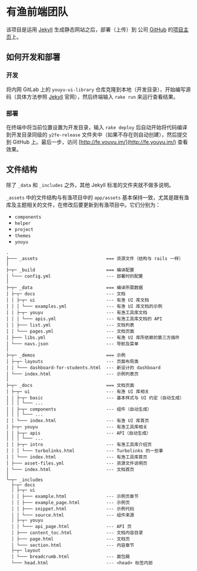 # 有渔前端团队

该项目是运用 [Jekyll](http://jekyllrb.com) 生成静态网站之后，部署（上传）到 公司 [GitHub](https://github.com/cimutech) 的[项目主页](https://github.com/cimutech/youyu-fe/tree/gh-pages)上。

## 如何开发和部署

### 开发

将内网 GitLab 上的 `youyu-ui-library` 仓库克隆到本地（开发目录），开始编写源码（具体方法参照 [Jekyll](http://jekyllrb.com) 官网），然后终端输入 `rake run` 来运行查看结果。

### 部署

在终端中将当前位置设置为开发目录，输入 `rake deploy` 后自动开始将代码编译到开发目录同级的 `y2fe-release` 文件夹中（如果不存在则自动创建），然后提交到 GitHub 上。最后一步，访问 [http://fe.youyu.im/](http://fe.youyu.im/) 查看效果。

## 文件结构

除了 `_data` 和 `_includes` 之外，其他 Jekyll 标准的文件夹就不做多说明。

`_assets` 中的文件结构与有渔项目中的 `app/assets` 基本保持一致，尤其是跟有渔库及主题相关的文件，在修改后要更新到有渔项目中。它们分别为：

* `components`
* `helper`
* `project`
* `themes`
* `youyu`

```
.
├─── _assets                          === 资源文件（结构与 rails 一样）
│
├─┬─ _build                           === 编译配置
│ └─── config.yml                     --- 部署时的配置
│
├─┬─ _data                            === 编译所需数据
│ ├─┬─ docs                           --- 文档
│ │ ├─┬─ ui                           --- 有渔 UI 库文档
│ │ │ └─── examples.yml               --- 有渔 UI 库文档的示例
│ │ ├─┬─ youyu                        --- 有渔工具库文档
│ │ │ └─── apis.yml                   --- 有渔工具库文档的 API
│ │ ├─── list.yml                     --- 文档列表
│ │ └─── pages.yml                    --- 文档页面
│ ├─── libs.yml                       --- 有渔 UI 库所依赖的第三方插件
│ └─── navs.json                      --- 导航及菜单
│
├─┬─ _demos                           === 示例
│ ├─┬─ layouts                        --- 页面布局类
│ │ └─── dashboard-for-students.html  --- 新设计的 dashboard
│ └─── index.html                     --- 示例列表页
│
├─┬─ _docs                            === 文档页面
│ ├─┬─ ui                             --- 有渔 UI 库相关
│ │ ├─┬─ basic                        --- 基本样式与 UI 约定（自动生成）
│ │ │ └─── ...
│ │ ├─┬─ components                   --- 组件（自动生成）
│ │ │ └─── ...
│ │ └─── index.html                   --- 有渔 UI 库首页
│ ├─┬─ youyu                          --- 有渔工具库相关
│ │ ├─┬─ apis                         --- API（自动生成）
│ │ │ └─── ...
│ │ ├─┬─ intro                        --- 有渔工具库介绍页
│ │ │ └─── turbolinks.html            --- Turbolinks 的一些事
│ │ └─── index.html                   --- 有渔工具库首页
│ ├─── asset-files.yml                --- 资源文件说明页
│ └─── index.html                     --- 文档首页
│
└─┬─ _includes
  ├─┬─ docs
  │ ├─┬─ ui
  │ │ ├─── example.html               --- 示例页章节
  │ │ ├─── example_page.html          --- 示例页
  │ │ ├─── snippet.html               --- 示例代码
  │ │ └─── source.html                --- 组件来源
  │ ├─┬─ youyu
  │ │ └─── api_page.html              --- API 页
  │ ├─── content_toc.html             --- 文档内容目录
  │ ├─── page.html                    --- 文档页
  │ └─── section.html                 --- 内容章节
  ├─┬─ layout
  │ └─── breadcrumb.html              --- 面包屑
  └─── head.html                      --- <head> 标签内部
```
